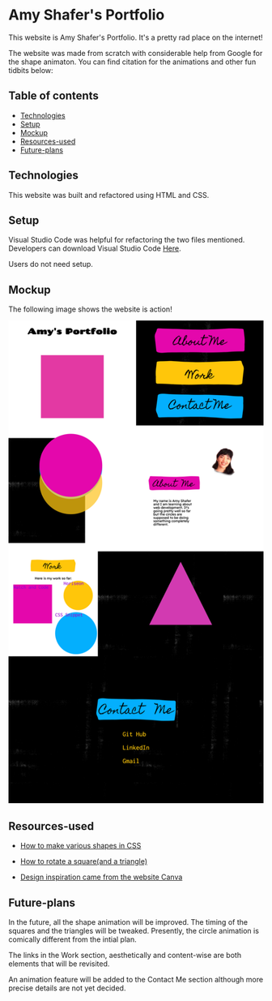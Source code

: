 
# Amy Shafer's Portfolio

This website is Amy Shafer's Portfolio. It's a pretty rad place on the internet!

The website was made from scratch with considerable help from Google for the shape animaton. You can find citation for the animations and other fun tidbits below:

## Table of contents
* [Technologies](#technologies)
* [Setup](#setup)
* [Mockup](#mockup)
* [Resources-used](#resources-used)
* [Future-plans](#future-plans)

## Technologies

This website was built and refactored using HTML and CSS.

## Setup

Visual Studio Code was helpful for refactoring the two files mentioned. Developers can download Visual Studio Code <a href="https://code.visualstudio.com/" target="_blank">Here</a>. 

Users do not need setup.

## Mockup

The following image shows the website is action!

<img src="./assets/images/amysPortfolio.jpeg"/>


## Resources-used

* <a href="https://css-tricks.com/the-shapes-of-css/" target="_blank_">How to make various shapes in CSS</a> 

* <a href="https://codepen.io/nwolke/pen/pvLjro" target="_blank_">How to rotate a square(and a triangle)</a> 

* <a href="https://www.canva.com/" target="_blank_">Design inspiration came from the website Canva</a> 

## Future-plans

In the future, all the shape animation will be improved. The timing of the squares and the triangles will be tweaked. Presently, the circle animation is comically different from the intial plan.

The links in the Work section, aesthetically and content-wise are both elements that will be revisited. 

An animation feature will be added to the Contact Me section although more precise details are not yet decided.


